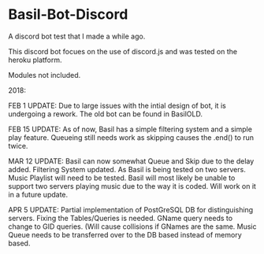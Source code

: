 # Basil-Bot-Discord
A discord bot test that I made a while ago.

This discord bot focues on the use of discord.js and was tested on the heroku platform.

Modules not included.

2018:

FEB 1 UPDATE:
Due to large issues with the intial design of bot, it is undergoing a rework. The old bot can be found in BasilOLD.

FEB 15 UPDATE:
As of now, Basil has a simple filtering system and a simple play feature. Queueing still needs work as skipping causes the .end() to run twice.

MAR 12 UPDATE:
Basil can now somewhat Queue and Skip due to the delay added. Filtering System updated. As Basil is being tested on two servers. Music Playlist will need to be tested. Basil will most likely be unable to support two servers playing music due to the way it is coded. Will work on it in a future update.

APR 5 UPDATE:
Partial implementation of PostGreSQL DB for distinguishing servers. Fixing the Tables/Queries is needed. GName query needs to change to GID queries. (Will cause collisions if GNames are the same. Music Queue needs to be transferred over to the DB based instead of memory based.
